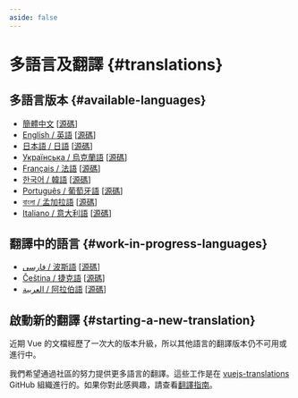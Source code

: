 ```yaml
---
aside: false
---
```


# 多語言及翻譯 {#translations}

## 多語言版本 {#available-languages}

- [簡體中文](https://cn.vuejs.org/) [[源碼](https://github.com/vuejs-translations/docs-zh-cn)]
- [English / 英語](https://vuejs.org/) [[源碼](https://github.com/vuejs/docs)]
- [日本語 / 日語](https://ja.vuejs.org/) [[源碼](https://github.com/vuejs-translations/docs-ja)]
- [Українська / 烏克蘭語](https://ua.vuejs.org/) [[源碼](https://github.com/vuejs-translations/docs-uk)]
- [Français / 法語](https://fr.vuejs.org) [[源碼](https://github.com/vuejs-translations/docs-fr)]
- [한국어 / 韓語](https://ko.vuejs.org) [[源碼](https://github.com/vuejs-translations/docs-ko)]
- [Português / 葡萄牙語](https://pt.vuejs.org) [[源碼](https://github.com/vuejs-translations/docs-pt)]
- [বাংলা / 孟加拉語](https://bn.vuejs.org) [[源碼](https://github.com/vuejs-translations/docs-bn)]
- [Italiano / 意大利語](https://it.vuejs.org) [[源碼](https://github.com/vuejs-translations/docs-it)]

## 翻譯中的語言 {#work-in-progress-languages}

- [فارسی / 波斯語](https://fa.vuejs.org/) [[源碼](https://github.com/vuejs-translations/docs-fa)]
- [Čeština / 捷克語](https://cs.vuejs.org/) [[源碼](https://github.com/vuejs-translations/docs-cs)]
- [العربية / 阿拉伯語](https://ar.vuejs.org/) [[源碼](https://github.com/vuejs-translations/docs-ar)]

## 啟動新的翻譯 {#starting-a-new-translation}

近期 Vue 的文檔經歷了一次大的版本升級，所以其他語言的翻譯版本仍不可用或進行中。

我們希望通過社區的努力提供更多語言的翻譯。這些工作是在 [vuejs-translations](https://github.com/vuejs-translations/) GitHub 組織進行的。如果你對此感興趣，請查看[翻譯指南](https://github.com/vuejs-translations/guidelines/blob/main/README.md)。
